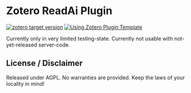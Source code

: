 # Zotero ReadAi Plugin

[![zotero target version](https://img.shields.io/badge/Zotero-7-green?style=flat-square&logo=zotero&logoColor=CC2936)](https://www.zotero.org)
[![Using Zotero Plugin Template](https://img.shields.io/badge/Using-Zotero%20Plugin%20Template-blue?style=flat-square&logo=github)](https://github.com/windingwind/zotero-plugin-template)

Currently only in very limited testing-state. Currently not usable with
not-yet-released server-code.

## License / Disclaimer

Released under AGPL. No warranties are provided. Keep the laws of your locality in mind!
